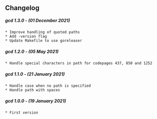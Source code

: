 ## Changelog

##### gcd 1.3.0 - (01 December 2021)

    * Improve handling of quoted paths
    * Add -version flag
    * Update Makefile to use goreleaser

##### gcd 1.2.0 - (05 May 2021)

    * Handle special characters in path for codepages 437, 850 and 1252

##### gcd 1.1.0 - (21 January 2021)

    * Handle case when no path is specified
    * Handle path with spaces

##### gcd 1.0.0 - (19 January 2021)

    * First version
